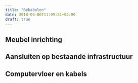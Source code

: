 ```yaml
---
title: "Bekabelen"
date: 2018-06-06T11:09:51+02:00
draft: true
---
```


## Meubel inrichting


## Aansluiten op bestaande infrastructuur


## Computervloer en kabels


